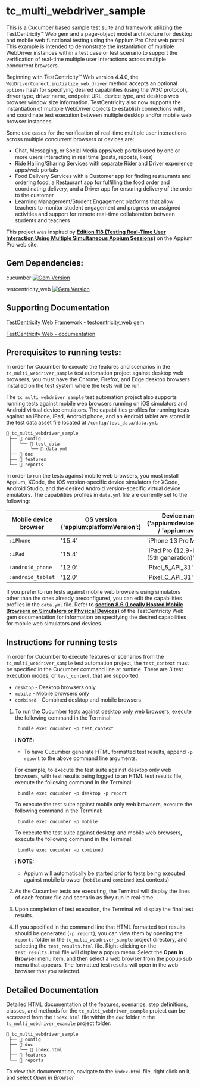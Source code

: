 # tc_multi_webdriver_sample

This is a Cucumber based sample test suite and framework utilizing the TestCentricity™ Web gem and a page-object model
architecture for desktop and mobile web functional testing using the Appium Pro Chat web portal. This example is intended
to demonstrate the instantiation of multiple WebDriver instances within a test case or test scenario to support the
verification of real-time multiple user interactions across multiple concurrent browsers.

Beginning with TestCentricity™ Web version 4.4.0, the `WebDriverConnect.initialize_web_driver` method accepts
an optional `options` hash for specifying desired capabilities (using the W3C protocol), driver type, driver name, endpoint
URL, device type, and desktop web browser window size information. TestCentricity also now supports the instantiation of
multiple WebDriver objects to establish connections with, and coordinate test execution between multiple desktop and/or
mobile web browser instances.

Some use cases for the verification of real-time multiple user interactions across multiple concurrent browsers or devices are:
- Chat, Messaging, or Social Media apps/web portals used by one or more users interacting in real time (posts, reposts, likes)
- Ride Hailing/Sharing Services with separate Rider and Driver experience apps/web portals
- Food Delivery Services with a Customer app for finding restaurants and ordering food, a Restaurant app for fulfilling
  the food order and coordinating delivery, and a Driver app for ensuring delivery of the order to the customer
- Learning Management/Student Engagement platforms that allow teachers to monitor student engagement and progress on assigned
  activities and support for remote real-time collaboration between students and teachers

This project was inspired by [**Edition 118 (Testing Real-Time User Interaction Using Multiple Simultaneous Appium Sessions)**](https://appiumpro.com/editions/118-testing-real-time-user-interaction-using-multiple-simultaneous-appium-sessions)
on the Appium Pro web site.


## Gem Dependencies:

cucumber  [![Gem Version](https://badge.fury.io/rb/cucumber.svg)](https://badge.fury.io/rb/cucumber)

testcentricity_web  [![Gem Version](https://badge.fury.io/rb/testcentricity_web.svg)](https://badge.fury.io/rb/testcentricity_web)


## Supporting Documentation

[TestCentricity Web Framework - testcentricity_web gem](https://rubygems.org/gems/testcentricity_web)

[TestCentricity Web - documentation](http://www.rubydoc.info/gems/testcentricity_web/)


## Prerequisites to running tests:

In order for Cucumber to execute the features and scenarios in the `tc_multi_webdriver_sample` test automation project
against desktop web browsers, you must have the Chrome, Firefox, and Edge desktop browsers installed on the test system
where the tests will be run.

The `tc_multi_webdriver_sample` test automation project also supports running tests against mobile web browsers running
on iOS simulators and Android virtual device emulators. The capabilities profiles for running tests against an iPhone,
iPad, Android phone, and an Android tablet are stored in the test data asset file located at `/config/test_data/data.yml`.

    📁 tc_multi_webdriver_sample
     ├── 📁 config
     │   └── 📁 test_data
     │       └── 📄 data.yml
     ├── 📁 doc
     ├── 📁 features
     └── 📁 reports

In order to run the tests against mobile web browsers, you must install Appium, XCode, the iOS version-specific device
simulators for XCode, Android Studio, and the desired Android version-specific virtual device emulators. The capabilities
profiles in `data.yml` file are currently set to the following:

| Mobile device browser | OS version ('appium:platformVersion':) | Device name ('appium:deviceName': / 'appium:avd':) |
|-----------------------|----------------------------------------|----------------------------------------------------|
| `:iPhone`             | '15.4'                                 | 'iPhone 13 Pro Max'                                |
| `:iPad`               | '15.4'                                 | 'iPad Pro (12.9-inch) (5th generation)'            |
| `:android_phone`      | '12.0'                                 | 'Pixel_5_API_31'                                   |
| `:android_tablet`     | '12.0'                                 | 'Pixel_C_API_31'                                   |

If you prefer to run tests against mobile web browsers using simulators other than the ones already preconfigured, you can
edit the capabilities profiles in the `data.yml` file. Refer to [**section 8.6 (Locally Hosted Mobile Browsers on Simulators or Physical Devices)**](https://www.rubydoc.info/gems/testcentricity_web#locally-hosted-mobile-browsers-on-simulators-or-physical-devices)
of the TestCentricity Web gem documentation for information on specifying the desired capabilities for mobile web simulators
and devices.


## Instructions for running tests

In order for Cucumber to execute features or scenarios from the `tc_multi_webdriver_sample` test automation project, the
`test_context` must be specified in the Cucumber command line at runtime. There are 3 test execution modes, or `test_context`,
that are supported:
  * `desktop`  - Desktop browsers only
  * `mobile`   - Mobile browsers only
  * `combined` - Combined desktop and mobile browsers

1. To run the Cucumber tests against desktop only web browsers, execute the following command in the Terminal:

        bundle exec cucumber -p test_context

   ℹ️ **NOTE:**
    * To have Cucumber generate HTML formatted test results, append `-p report` to the above command line arguments.

   For example, to execute the test suite against desktop only web browsers, with test results being logged to an HTML test
   results file, execute the following command in the Terminal:

        bundle exec cucumber -p desktop -p report

   To execute the test suite against mobile only web browsers, execute the following command in the Terminal:

        bundle exec cucumber -p mobile

   To execute the test suite against desktop and mobile web browsers, execute the following command in the Terminal:

        bundle exec cucumber -p combined

   ℹ️ **NOTE:**
    * Appium will automatically be started prior to tests being executed against mobile browser (`mobile` and `combined`
      test contexts)

2. As the Cucumber tests are executing, the Terminal will display the lines of each feature file and scenario as they run
   in real-time.

3. Upon completion of test execution, the Terminal will display the final test results.

4. If you specified in the command line that HTML formatted test results should be generated (`-p report`), you can view 
   them by opening the `reports` folder in the `tc_multi_webdriver_sample` project directory, and selecting the `test_results.html`
   file. Right-clicking on the `test_results.html` file will display a popup menu. Select the **Open in Browser** menu
   item, and then select a web browser from the popup sub menu that appears. The formatted test results will open in the
   web browser that you selected.


## Detailed Documentation

Detailed HTML documentation of the features, scenarios, step definitions, classes, and methods for the `tc_multi_webdriver_example`
project can be accessed from the `index.html` file within the `doc` folder in the `tc_multi_webdriver_example` project folder:

    📁 tc_multi_webdriver_sample
     ├── 📁 config
     ├── 📁 doc
     │   └── 📄 index.html
     ├── 📁 features
     └── 📁 reports

To view this documentation, navigate to the `index.html` file, right click on it, and select *Open in Browser*

